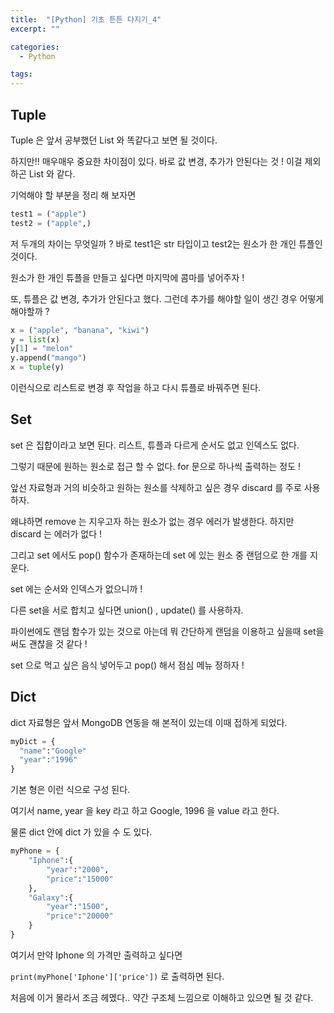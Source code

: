 ```yaml
---
title:  "[Python] 기초 튼튼 다지기_4"
excerpt: ""

categories:
  - Python

tags:
---
```


## Tuple

Tuple 은 앞서 공부했던 List 와 똑같다고 보면 될 것이다.

하지만!! 매우매우 중요한 차이점이 있다. 바로 값 변경, 추가가 안된다는 것 ! 이걸 제외하곤 List 와 같다.

기억해야 할 부분을 정리 해 보자면

```python
test1 = ("apple")
test2 = ("apple",)
```

저 두개의 차이는 무엇일까 ? 바로 test1은 str 타입이고 test2는 원소가 한 개인 튜플인 것이다.

원소가 한 개인 튜플을 만들고 싶다면 마지막에 콤마를 넣어주자 !

또, 튜플은 값 변경, 추가가 안된다고 했다. 그런데 추가를 해야할 일이 생긴 경우 어떻게 해야할까 ?

```python
x = ("apple", "banana", "kiwi")
y = list(x)
y[1] = "melon"
y.append("mango")
x = tuple(y)
```

이런식으로 리스트로 변경 후 작업을 하고 다시 튜플로 바꿔주면 된다.

## Set

set 은 집합이라고 보면 된다. 리스트, 튜플과 다르게 순서도 없고 인덱스도 없다.

그렇기 때문에 원하는 원소로 접근 할 수 없다. for 문으로 하나씩 출력하는 정도 !

앞선 자료형과 거의 비슷하고 원하는 원소를 삭제하고 싶은 경우 discard 를 주로 사용하자.

왜냐하면 remove 는 지우고자 하는 원소가 없는 경우 에러가 발생한다. 하지만 discard 는 에러가 없다 !

그리고 set 에서도 pop() 함수가 존재하는데 set 에 있는 원소 중 랜덤으로 한 개를 지운다.

set 에는 순서와 인덱스가 없으니까 !

다른 set을 서로 합치고 싶다면 union() , update() 를 사용하자.

파이썬에도 랜덤 함수가 있는 것으로 아는데 뭐 간단하게 랜덤을 이용하고 싶을때 set을 써도 괜찮을 것 같다 !

set 으로 먹고 싶은 음식 넣어두고 pop() 해서 점심 메뉴 정하자 !

## Dict

dict 자료형은 앞서 MongoDB 연동을 해 본적이 있는데 이때 접하게 되었다.

```python
myDict = {
  "name":"Google"
  "year":"1996"
}
```

기본 형은 이런 식으로 구성 된다.

여기서 name, year 을 key 라고 하고 Google, 1996 을 value 라고 한다.

물론 dict 안에 dict 가 있을 수 도 있다.

```python
myPhone = {
	"Iphone":{
		"year":"2000",
		"price":"15000"
	},
	"Galaxy":{
		"year":"1500",
		"price":"20000"
	}
}
```

여기서 만약 Iphone 의 가격만 출력하고 싶다면

`print(myPhone['Iphone']['price'])` 로 출력하면 된다.

처음에 이거 몰라서 조금 헤멨다.. 약간 구조체 느낌으로 이해하고 있으면 될 것 같다.